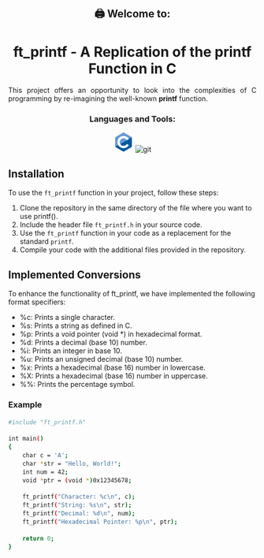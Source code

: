 <h2 align="center">🖨️ Welcome to:</h2>
<h1 align="center">ft_printf - A Replication of the printf Function in C</h1>

<p style="text-align: justify;" align="center">
	This project offers an opportunity to look into the complexities of C programming by re-imagining the well-known <b>printf</b> function. 
</p>

<h3 align="center">Languages and Tools:</h3>
<p align="center">
    <img src="https://raw.githubusercontent.com/devicons/devicon/master/icons/c/c-original.svg" alt="c" width="40" height="40"/>
    <img src="https://www.vectorlogo.zone/logos/git-scm/git-scm-icon.svg" alt="git" width="40" height="40"/>
</p>

## Installation

To use the `ft_printf` function in your project, follow these steps:

1. Clone the repository in the same directory of the file where you want to use printf().
2. Include the header file `ft_printf.h` in your source code.
3. Use the `ft_printf` function in your code as a replacement for the standard `printf`.
4. Compile your code with the additional files provided in the repository.


## Implemented Conversions
To enhance the functionality of ft_printf, we have implemented the following format specifiers:

- %c: Prints a single character.
- %s: Prints a string as defined in C.
- %p: Prints a void pointer (void *) in hexadecimal format.
- %d: Prints a decimal (base 10) number.
- %i: Prints an integer in base 10.
- %u: Prints an unsigned decimal (base 10) number.
- %x: Prints a hexadecimal (base 16) number in lowercase.
- %X: Prints a hexadecimal (base 16) number in uppercase.
- %%: Prints the percentage symbol.

### Example
```bash
#include "ft_printf.h"

int main() 
{
    char c = 'A';
    char *str = "Hello, World!";
    int num = 42;
    void *ptr = (void *)0x12345678;

    ft_printf("Character: %c\n", c);
    ft_printf("String: %s\n", str);
    ft_printf("Decimal: %d\n", num);
    ft_printf("Hexadecimal Pointer: %p\n", ptr);

    return 0;
}
```

